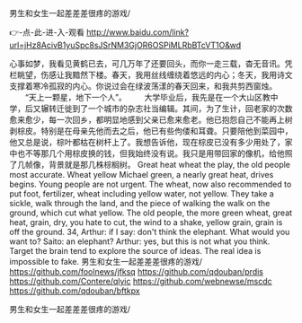 
男生和女生一起差差差很疼的游戏/




👉-点-此-进-入-观看  http://www.baidu.com/link?url=jHz8AcivB1yuSpc8sJSrNM3GjOR6OSPiMLRbBTcVT1O&wd




心事如梦，我看见黄鹤已去，可几万年了还要回头，而你一走三载，杳无音讯。凭栏眺望，伤感让我黯然下楼。春天，我用丝线缠绕着悠远的内心；冬天，我用诗文支撑着寒冷孤寂的内心。你说过会在绿波荡漾的春天回来，和我共剪西窗烛。
　　“天上一颗星，地下一个人”。
　　大学毕业后，我先是在一个大山区教中学，后又辗转迁徙到了一个城市的杂志社当编辑。其间，为了生计，回老家的次数愈来愈少，每一次回乡，都明显地感到父亲已愈来愈老。他已抱怨自己不能再上树剥棕皮。特别是在母亲先他而去之后，他已有些佝偻和耳聋。只要陪他到菜园中，他又总是说，棕叶都枯在树杆上了。我想告诉他，现在棕皮已没有多少用处了，家中也不等那几个用棕皮换的钱，但我始终没有说。我只是用带回家的像机，给他照了几帧像，背景就是那几株棕榈树。
Great heat wheat the play, the old people most accurate.
Wheat yellow Michael green, a nearly great heat, drives begins.
Young people are not urgent.
The wheat, now also recommended to put foot, fertilizer, wheat including yellow water, not yellow.
They take a sickle, walk through the land, and the piece of walking the walk on the ground, which cut what yellow.
The old people, the more green wheat, great heat, grain, dry, you hate to cut, the wind to a shake, yellow grain, grain is off the ground.
34, Arthur: if I say: don't think the elephant.
What would you want to?
Saito: an elephant?
Arthur: yes, but this is not what you think.
Target the brain tend to explore the source of ideas.
The real idea is impossible to fake.
男生和女生一起差差差很疼的游戏/ https://github.com/foolnews/jfksq
https://github.com/qdouban/prdis
https://github.com/Contere/qlyic
https://github.com/webnewse/mscdc
https://github.com/qdouban/bftkpx





男生和女生一起差差差很疼的游戏/
